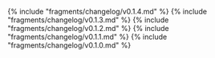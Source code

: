 ﻿{% include "fragments/changelog/v0.1.4.md" %}
{% include "fragments/changelog/v0.1.3.md" %}
{% include "fragments/changelog/v0.1.2.md" %}
{% include "fragments/changelog/v0.1.1.md" %}
{% include "fragments/changelog/v0.1.0.md" %}
